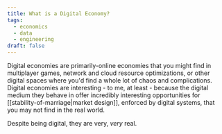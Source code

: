 ```yaml
---
title: What is a Digital Economy?
tags:
  - economics
  - data
  - engineering
draft: false
---
```

Digital economies are primarily-online economies that you might find in multiplayer games, network and cloud resource optimizations, or other digital spaces where you'd find a whole lot of chaos and complications. Digital economies are interesting - to me, at least - because the digital medium they behave in offer incredibly interesting opportunities for [[stability-of-marriage|market design]], enforced by digital systems, that you may not find in the real world.

Despite being digital, they are very, *very* real.